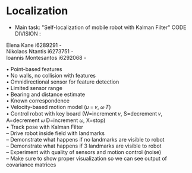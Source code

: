 # Localization
* Main task: "Self-localization of mobile robot with Kalman Filter"
CODE DIVISION : </br>

Elena Kane i6289291 -  </br>
Nikolaos Ntantis i6273751 -  </br>
Ioannis Montesantos i6292068 -  </br>


• Point-based features </br>
• No walls, no collision with features</br>
• Omnidirectional sensor for feature detection</br>
• Limited sensor range</br>
• Bearing and distance estimate</br>
• Known correspondence</br>
• Velocity-based motion model (𝑢 = 𝑣, 𝜔 𝑇)</br>
• Control robot with key board (W=increment 𝑣, S=decrement 𝑣, A=decrement 𝜔 D=increment 𝜔, X=stop)</br>
• Track pose with Kalman Filter</br>
– Drive robot inside field with landmarks</br>
– Demonstrate what happens if no landmarks are visible to robot</br>
– Demonstrate what happens if 3 landmarks are visible to robot</br>
– Experiment with quality of sensors and motion control (noise)</br>
– Make sure to show proper visualization so we can see output of covariance matrices</br>